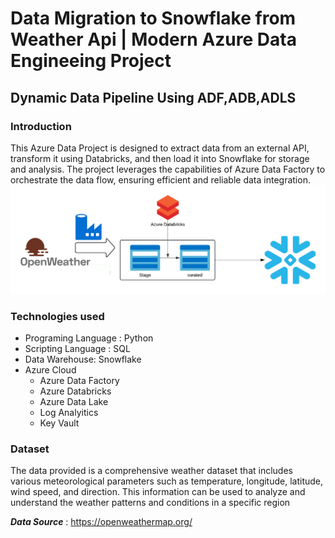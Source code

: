 # Data Migration to Snowflake from  Weather Api | Modern Azure Data Engineeing Project 
## Dynamic Data Pipeline Using ADF,ADB,ADLS
### Introduction
This Azure Data Project is designed to extract data from an external API, transform it using Databricks, and then load it into Snowflake for storage and analysis. The project leverages the capabilities of Azure Data Factory to orchestrate the data flow, ensuring efficient and reliable data integration.
![Project Architecute](Flowcharts.png)
### Technologies used
* Programing Language : Python
* Scripting Language : SQL
* Data Warehouse: Snowflake
* Azure Cloud
  - Azure Data Factory
  - Azure Databricks
  - Azure Data Lake
  - Log Analyitics
  - Key Vault
### Dataset
The data provided is a comprehensive weather dataset that includes various meteorological parameters such as temperature, longitude, latitude, wind speed, and direction. This information can be used to analyze and understand the weather patterns and conditions in a specific region

***Data Source*** : https://openweathermap.org/

